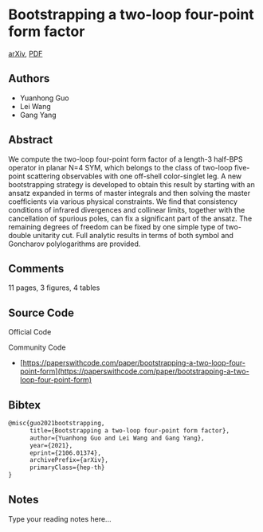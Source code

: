 
# Bootstrapping a two-loop four-point form factor

[arXiv](https://arxiv.org/abs/2106.01374), [PDF](https://arxiv.org/pdf/2106.01374.pdf)

## Authors

- Yuanhong Guo
- Lei Wang
- Gang Yang

## Abstract

We compute the two-loop four-point form factor of a length-3 half-BPS operator in planar N=4 SYM, which belongs to the class of two-loop five-point scattering observables with one off-shell color-singlet leg. A new bootstrapping strategy is developed to obtain this result by starting with an ansatz expanded in terms of master integrals and then solving the master coefficients via various physical constraints. We find that consistency conditions of infrared divergences and collinear limits, together with the cancellation of spurious poles, can fix a significant part of the ansatz. The remaining degrees of freedom can be fixed by one simple type of two-double unitarity cut. Full analytic results in terms of both symbol and Goncharov polylogarithms are provided.

## Comments

11 pages, 3 figures, 4 tables

## Source Code

Official Code



Community Code

- [https://paperswithcode.com/paper/bootstrapping-a-two-loop-four-point-form](https://paperswithcode.com/paper/bootstrapping-a-two-loop-four-point-form)

## Bibtex

```tex
@misc{guo2021bootstrapping,
      title={Bootstrapping a two-loop four-point form factor}, 
      author={Yuanhong Guo and Lei Wang and Gang Yang},
      year={2021},
      eprint={2106.01374},
      archivePrefix={arXiv},
      primaryClass={hep-th}
}
```

## Notes

Type your reading notes here...

